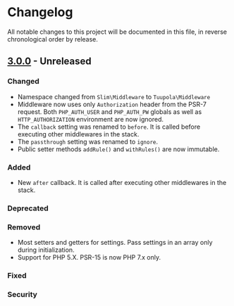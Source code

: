 # Changelog

All notable changes to this project will be documented in this file, in reverse chronological order by release.

## [3.0.0](https://github.com/tuupola/slim-basic-auth/compare/3.0.0-rc.3...2.3.0) - Unreleased
### Changed
- Namespace changed from `Slim\Middleware` to `Tuupola\Middleware`
- Middleware now uses only `Authorization` header from the PSR-7 request. Both `PHP_AUTH_USER` and `PHP_AUTH_PW` globals as well as `HTTP_AUTHORIZATION` environment are now ignored.
- The `callback` setting was renamed to `before`. It is called before executing other middlewares in the stack.
- The `passthrough` setting was renamed to `ignore`.
- Public setter methods `addRule()` and `withRules()` are now immutable.

### Added
- New `after` callback. It is called after executing other middlewares in the stack.

### Deprecated
### Removed
- Most setters and getters for settings. Pass settings in an array only during initialization.
- Support for PHP 5.X. PSR-15 is now PHP 7.x only.

### Fixed
### Security


